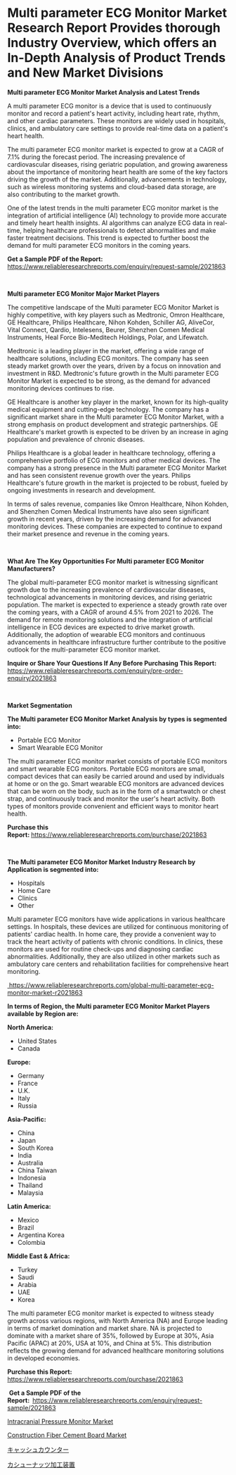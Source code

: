 <p><h1>Multi parameter ECG Monitor Market Research Report Provides thorough Industry Overview, which offers an In-Depth Analysis of Product Trends and New Market Divisions</h1></p><p><strong>Multi parameter ECG Monitor Market Analysis and Latest Trends</strong></p>
<p><p>A multi parameter ECG monitor is a device that is used to continuously monitor and record a patient's heart activity, including heart rate, rhythm, and other cardiac parameters. These monitors are widely used in hospitals, clinics, and ambulatory care settings to provide real-time data on a patient's heart health.</p><p>The multi parameter ECG monitor market is expected to grow at a CAGR of 7.1% during the forecast period. The increasing prevalence of cardiovascular diseases, rising geriatric population, and growing awareness about the importance of monitoring heart health are some of the key factors driving the growth of the market. Additionally, advancements in technology, such as wireless monitoring systems and cloud-based data storage, are also contributing to the market growth.</p><p>One of the latest trends in the multi parameter ECG monitor market is the integration of artificial intelligence (AI) technology to provide more accurate and timely heart health insights. AI algorithms can analyze ECG data in real-time, helping healthcare professionals to detect abnormalities and make faster treatment decisions. This trend is expected to further boost the demand for multi parameter ECG monitors in the coming years.</p></p>
<p><strong>Get a Sample PDF of the Report:&nbsp;</strong> <a href="https://www.reliableresearchreports.com/enquiry/request-sample/2021863">https://www.reliableresearchreports.com/enquiry/request-sample/2021863</a></p>
<p>&nbsp;</p>
<p><strong>Multi parameter ECG Monitor Major Market Players</strong></p>
<p><p>The competitive landscape of the Multi parameter ECG Monitor Market is highly competitive, with key players such as Medtronic, Omron Healthcare, GE Healthcare, Philips Healthcare, Nihon Kohden, Schiller AG, AliveCor, Vital Connect, Qardio, Intelesens, Beurer, Shenzhen Comen Medical Instruments, Heal Force Bio-Meditech Holdings, Polar, and Lifewatch.</p><p>Medtronic is a leading player in the market, offering a wide range of healthcare solutions, including ECG monitors. The company has seen steady market growth over the years, driven by a focus on innovation and investment in R&D. Medtronic's future growth in the Multi parameter ECG Monitor Market is expected to be strong, as the demand for advanced monitoring devices continues to rise.</p><p>GE Healthcare is another key player in the market, known for its high-quality medical equipment and cutting-edge technology. The company has a significant market share in the Multi parameter ECG Monitor Market, with a strong emphasis on product development and strategic partnerships. GE Healthcare's market growth is expected to be driven by an increase in aging population and prevalence of chronic diseases.</p><p>Philips Healthcare is a global leader in healthcare technology, offering a comprehensive portfolio of ECG monitors and other medical devices. The company has a strong presence in the Multi parameter ECG Monitor Market and has seen consistent revenue growth over the years. Philips Healthcare's future growth in the market is projected to be robust, fueled by ongoing investments in research and development.</p><p>In terms of sales revenue, companies like Omron Healthcare, Nihon Kohden, and Shenzhen Comen Medical Instruments have also seen significant growth in recent years, driven by the increasing demand for advanced monitoring devices. These companies are expected to continue to expand their market presence and revenue in the coming years.</p></p>
<p>&nbsp;</p>
<p><strong>What Are The Key Opportunities For Multi parameter ECG Monitor Manufacturers?</strong></p>
<p><p>The global multi-parameter ECG monitor market is witnessing significant growth due to the increasing prevalence of cardiovascular diseases, technological advancements in monitoring devices, and rising geriatric population. The market is expected to experience a steady growth rate over the coming years, with a CAGR of around 4.5% from 2021 to 2026. The demand for remote monitoring solutions and the integration of artificial intelligence in ECG devices are expected to drive market growth. Additionally, the adoption of wearable ECG monitors and continuous advancements in healthcare infrastructure further contribute to the positive outlook for the multi-parameter ECG monitor market.</p></p>
<p><strong>Inquire or Share Your Questions If Any Before Purchasing This Report:</strong> <a href="https://www.reliableresearchreports.com/enquiry/pre-order-enquiry/2021863">https://www.reliableresearchreports.com/enquiry/pre-order-enquiry/2021863</a></p>
<p>&nbsp;</p>
<p><strong>Market Segmentation</strong></p>
<p><strong>The Multi parameter ECG Monitor Market Analysis by types is segmented into:</strong></p>
<p><ul><li>Portable ECG Monitor</li><li>Smart Wearable ECG Monitor</li></ul></p>
<p><p>The multi parameter ECG monitor market consists of portable ECG monitors and smart wearable ECG monitors. Portable ECG monitors are small, compact devices that can easily be carried around and used by individuals at home or on the go. Smart wearable ECG monitors are advanced devices that can be worn on the body, such as in the form of a smartwatch or chest strap, and continuously track and monitor the user's heart activity. Both types of monitors provide convenient and efficient ways to monitor heart health.</p></p>
<p><strong>Purchase this Report:&nbsp;</strong><a href="https://www.reliableresearchreports.com/purchase/2021863">https://www.reliableresearchreports.com/purchase/2021863</a></p>
<p>&nbsp;</p>
<p><strong>The Multi parameter ECG Monitor Market Industry Research by Application is segmented into:</strong></p>
<p><ul><li>Hospitals</li><li>Home Care</li><li>Clinics</li><li>Other</li></ul></p>
<p><p>Multi parameter ECG monitors have wide applications in various healthcare settings. In hospitals, these devices are utilized for continuous monitoring of patients' cardiac health. In home care, they provide a convenient way to track the heart activity of patients with chronic conditions. In clinics, these monitors are used for routine check-ups and diagnosing cardiac abnormalities. Additionally, they are also utilized in other markets such as ambulatory care centers and rehabilitation facilities for comprehensive heart monitoring.</p></p>
<p><a href="https://www.reliableresearchreports.com/global-multi-parameter-ecg-monitor-market-r2021863">&nbsp;https://www.reliableresearchreports.com/global-multi-parameter-ecg-monitor-market-r2021863</a></p>
<p><strong>In terms of Region, the Multi parameter ECG Monitor Market Players available by Region are:</strong></p>
<p>
    <p> <strong> North America: </strong>
        <ul>
            <li>United States</li>
            <li>Canada</li>
        </ul>
        </p> 
    <p> <strong> Europe: </strong>
        <ul>
            <li>Germany</li>
            <li>France</li>
            <li>U.K.</li>
            <li>Italy</li>
            <li>Russia</li>
        </ul>
        </p> 
    <p> <strong> Asia-Pacific: </strong>
        <ul>
            <li>China</li>
            <li>Japan</li>
            <li>South Korea</li>
            <li>India</li>
            <li>Australia</li>
            <li>China Taiwan</li>
            <li>Indonesia</li>
            <li>Thailand</li>
            <li>Malaysia</li>
        </ul>
        </p> 
    <p> <strong> Latin America: </strong>
        <ul>
            <li>Mexico</li>
            <li>Brazil</li>
            <li>Argentina Korea</li>
            <li>Colombia</li>
        </ul>
        </p> 
    <p> <strong> Middle East & Africa: </strong>
        <ul>
            <li>Turkey</li>
            <li>Saudi</li>
            <li>Arabia</li>
            <li>UAE</li>
            <li>Korea</li>
        </ul>
    </p>
    </p>
<p><p>The multi parameter ECG monitor market is expected to witness steady growth across various regions, with North America (NA) and Europe leading in terms of market domination and market share. NA is projected to dominate with a market share of 35%, followed by Europe at 30%, Asia Pacific (APAC) at 20%, USA at 10%, and China at 5%. This distribution reflects the growing demand for advanced healthcare monitoring solutions in developed economies.</p></p>
<p><strong>Purchase this Report: </strong><a href="https://www.reliableresearchreports.com/purchase/2021863">https://www.reliableresearchreports.com/purchase/2021863</a></p>
<p>&nbsp;<strong>Get a Sample PDF of the Report:&nbsp;&nbsp;</strong><a href="https://www.reliableresearchreports.com/enquiry/request-sample/2021863">https://www.reliableresearchreports.com/enquiry/request-sample/2021863</a></p>
<p><strong></strong></p>
<p><p><a href="https://github.com/maudAbbott7/Market-Research-Report-List-1/blob/main/intracranial-pressure-monitor-market.md">Intracranial Pressure Monitor Market</a></p><p><a href="https://issuu.com/reportprime-2/docs/construction-fiber-cement-board-market-size-2030.p">Construction Fiber Cement Board Market</a></p><p><a href="https://github.com/ddwcuskozol07187/Market-Research-Report-List-2/blob/main/304748950939.md">キャッシュカウンター</a></p><p><a href="https://github.com/marbadji/Market-Research-Report-List-1/blob/main/625605350940.md">カシューナッツ加工装置</a></p></p>